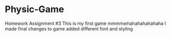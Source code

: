 # Physic-Game
Homework Assignment #3
This is my first game mmmmwhahahahahahaha
I made final changes to game added different font and styling
